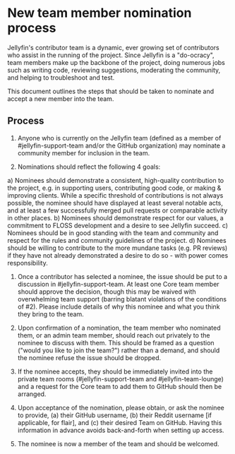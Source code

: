 # New team member nomination process

Jellyfin's contributor team is a dynamic, ever growing set of contributors who assist in the running of the project. Since Jellyfin is a "do-ocracy", team members make up the backbone of the project, doing numerous jobs such as writing code, reviewing suggestions, moderating the community, and helping to troubleshoot and test.

This document outlines the steps that should be taken to nominate and accept a new member into the team.

## Process

1. Anyone who is currently on the Jellyfin team (defined as a member of #jellyfin-support-team and/or the GitHub organization) may nominate a community member for inclusion in the team.

1. Nominations should reflect the following 4 goals:

  a) Nominees should demonstrate a consistent, high-quality contribution to the project, e.g. in supporting users, contributing good code, or making & improving clients. While a specific threshold of contributions is not always possible, the nominee should have displayed at least several notable acts, and at least a few successfully merged pull requests or comparable activity in other places.
  b) Nominees should demonstrate respect for our values, a commitment to FLOSS development and a desire to see Jellyfin succeed.
  c) Nominees should be in good standing with the team and community and respect for the rules and community guidelines of the project.
  d) Nominees should be willing to contribute to the more mundane tasks (e.g. PR reviews) if they have not already demonstrated a desire to do so - with power comes responsibility.

1. Once a contributor has selected a nominee, the issue should be put to a discussion in #jellyfin-support-team. At least one Core team member should approve the decision, though this may be waived with overwhelming team support (barring blatant violations of the conditions of #2). Please include details of why this nominee and what you think they bring to the team.

1. Upon confirmation of a nomination, the team member who nominated them, or an admin team member, should reach out privately to the nominee to discuss with them. This should be framed as a question ("would you like to join the team?") rather than a demand, and should the nominee refuse the issue should be dropped.

1. If the nominee accepts, they should be immediately invited into the private team rooms (#jellyfin-support-team and #jellyfin-team-lounge) and a request for the Core team to add them to GitHub should then be arranged.

1. Upon acceptance of the nomination, please obtain, or ask the nominee to provide, (a) their GitHub username, (b) their Reddit username [if applicable, for flair], and (c) their desired Team on GitHub. Having this information in advance avoids back-and-forth when setting up access.

1. The nominee is now a member of the team and should be welcomed.
